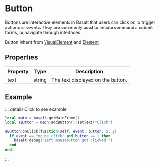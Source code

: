 # Button

Buttons are interactive elements in Basalt that users can click on to trigger actions or events. They are commonly used to initiate commands, submit forms, or navigate through interfaces.

Button inherit from [VisualElement](visualelement) and [Element](element)

## Properties

|Property|Type|Description|
|---|---|---|
|text|string|The text displayed on the button.

## Example

::: details Click to see example
```lua
local main = basalt.getMainFrame()
local aButton = main:addButton():setText("Click")

aButton:onClick(function(self, event, button, x, y)
  if event == "mouse_click" and button == 1 then
    basalt.debug("Left mousebutton got clicked!")
  end
end)
```
:::